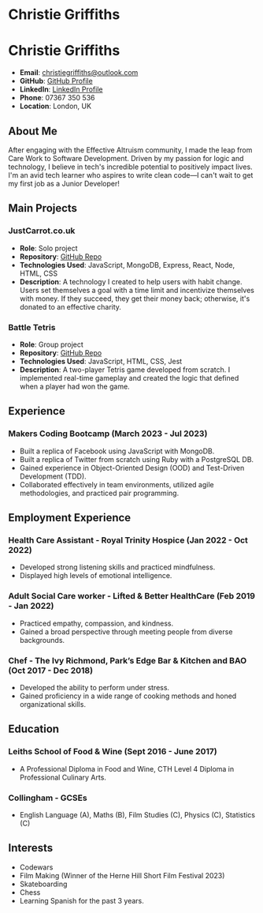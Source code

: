 # Christie Griffiths

# Christie Griffiths

- **Email**: [christiegriffiths@outlook.com](mailto:christiegriffiths@outlook.com)
- **GitHub**: [GitHub Profile](https://github.com/your-github-username)
- **LinkedIn**: [LinkedIn Profile](https://www.linkedin.com/in/your-linkedin-username/)
- **Phone**: 07367 350 536
- **Location**: London, UK

## About Me

After engaging with the Effective Altruism community, I made the leap from Care Work to Software Development. Driven by my passion for logic and technology, I believe in tech's incredible potential to positively impact lives. I'm an avid tech learner who aspires to write clean code—I can't wait to get my first job as a Junior Developer!

## Main Projects

### JustCarrot.co.uk
- **Role**: Solo project
- **Repository**: [GitHub Repo](https://github.com/your-github-username/justcarrot)
- **Technologies Used**: JavaScript, MongoDB, Express, React, Node, HTML, CSS
- **Description**: A technology I created to help users with habit change. Users set themselves a goal with a time limit and incentivize themselves with money. If they succeed, they get their money back; otherwise, it's donated to an effective charity.

### Battle Tetris
- **Role**: Group project
- **Repository**: [GitHub Repo](https://github.com/your-github-username/battle-tetris)
- **Technologies Used**: JavaScript, HTML, CSS, Jest
- **Description**: A two-player Tetris game developed from scratch. I implemented real-time gameplay and created the logic that defined when a player had won the game.

## Experience

### Makers Coding Bootcamp (March 2023 - Jul 2023)
- Built a replica of Facebook using JavaScript with MongoDB.
- Built a replica of Twitter from scratch using Ruby with a PostgreSQL DB.
- Gained experience in Object-Oriented Design (OOD) and Test-Driven Development (TDD).
- Collaborated effectively in team environments, utilized agile methodologies, and practiced pair programming.

## Employment Experience

### Health Care Assistant - Royal Trinity Hospice (Jan 2022 - Oct 2022)
- Developed strong listening skills and practiced mindfulness.
- Displayed high levels of emotional intelligence.

### Adult Social Care worker - Lifted & Better HealthCare (Feb 2019 - Jan 2022)
- Practiced empathy, compassion, and kindness.
- Gained a broad perspective through meeting people from diverse backgrounds.

### Chef - The Ivy Richmond, Park’s Edge Bar & Kitchen and BAO (Oct 2017 - Dec 2018)
- Developed the ability to perform under stress.
- Gained proficiency in a wide range of cooking methods and honed organizational skills.

## Education

### Leiths School of Food & Wine (Sept 2016 - June 2017)
- A Professional Diploma in Food and Wine, CTH Level 4 Diploma in Professional Culinary Arts.

### Collingham - GCSEs
- English Language (A), Maths (B), Film Studies (C), Physics (C), Statistics (C)

## Interests
- Codewars
- Film Making (Winner of the Herne Hill Short Film Festival 2023)
- Skateboarding
- Chess
- Learning Spanish for the past 3 years.
